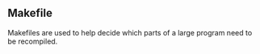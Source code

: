 ## Makefile 

Makefiles are used to help decide which parts of a large program need to be recompiled.
